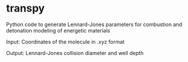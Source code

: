 # transpy
Python code to generate Lennard-Jones parameters for combustion and detonation modeling of energetic materials 


Input:
Coordinates of the molecule in .xyz format
  
Output:
Lennard-Jones collision diameter and well depth
